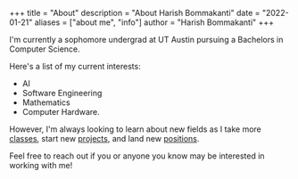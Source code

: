 +++
title = "About"
description = "About Harish Bommakanti"
date = "2022-01-21"
aliases = ["about me", "info"]
author = "Harish Bommakanti"
+++

I'm currently a sophomore undergrad at UT Austin pursuing a Bachelors in Computer Science.

Here's a list of my current interests: 
* AI
* Software Engineering
* Mathematics
* Computer Hardware.

However, I'm always looking to learn about new fields as I take more [classes](../education), start new [projects](../projects), and land new [positions](../experience).

Feel free to reach out if you or anyone you know may be interested in working with me!